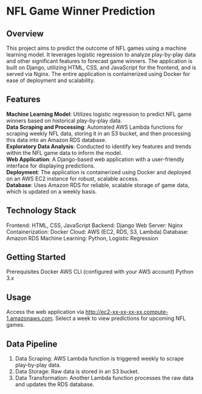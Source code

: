 # NFL Game Winner Prediction

## Overview
This project aims to predict the outcome of NFL games using a machine learning model. It leverages logistic regression to analyze play-by-play data and other significant features to forecast game winners. The application is built on Django, utilizing HTML, CSS, and JavaScript for the frontend, and is served via Nginx. The entire application is containerized using Docker for ease of deployment and scalability.

## Features
**Machine Learning Model**: Utilizes logistic regression to predict NFL game winners based on historical play-by-play data.  
**Data Scraping and Processing**: Automated AWS Lambda functions for scraping weekly NFL data, storing it in an S3 bucket, and then processing this data into an Amazon RDS database.  
**Exploratory Data Analysis**: Conducted to identify key features and trends within the NFL game data to inform the model.  
**Web Application**: A Django-based web application with a user-friendly interface for displaying predictions.  
**Deployment**: The application is containerized using Docker and deployed on an AWS EC2 instance for robust, scalable access.  
**Database**: Uses Amazon RDS for reliable, scalable storage of game data, which is updated on a weekly basis.  

## Technology Stack
Frontend: HTML, CSS, JavaScript
Backend: Django
Web Server: Nginx
Containerization: Docker
Cloud: AWS (EC2, RDS, S3, Lambda)
Database: Amazon RDS
Machine Learning: Python, Logistic Regression

## Getting Started
Prerequisites
Docker
AWS CLI (configured with your AWS account)
Python 3.x

## Usage
Access the web application via http://ec2-xx-xx-xx-xx.compute-1.amazonaws.com.
Select a week to view predictions for upcoming NFL games.

## Data Pipeline
1. Data Scraping: AWS Lambda function is triggered weekly to scrape play-by-play data.
2. Data Storage: Raw data is stored in an S3 bucket.
3. Data Transformation: Another Lambda function processes the raw data and updates the RDS database.
